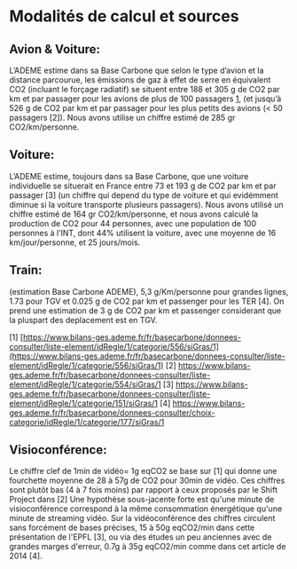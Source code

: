 # Modalités de calcul et sources


## Avion & Voiture: 
L’ADEME estime dans sa Base Carbone que selon le type d’avion et la distance parcourue, les
émissions de gaz à effet de serre en équivalent CO2 (incluant le forçage radiatif) se situent entre 188 et 305 g de
CO2 par km et par passager pour les avions de plus de 100 passagers [1](https://www.bilans-ges.ademe.fr/fr/basecarbone/donnees-consulter/liste-element/idRegle/1/categorie/556/siGras/1), (et jusqu’à 526 g de CO2 par km et
par passager pour les plus petits des avions (< 50 passagers [2]). Nous avons utilise un chiffre estimé de 285 gr
CO2/km/personne.

## Voiture: 
L’ADEME estime, toujours dans sa Base Carbone, que une voiture individuelle se situerait en France
entre 73 et 193 g de CO2 par km et par passager [3] (un chiffre qui depend du type de voiture et qui evidémment
diminue si la voiture transporte plusieurs passagers). Nous avons utilisé un chiffre estimé de 164 gr
CO2/km/personne, et nous avons calculé la production de CO2 pour 44 personnes, avec une population de 100
personnes à l’INT, dont 44% utilisent la voiture, avec une moyenne de 16 km/jour/personne, et 25 jours/mois.

## Train: 
(estimation Base Carbone ADEME), 5,3 g/Km/personne pour grandes lignes, 1.73 pour TGV et 0.025 g de
CO2 par km et passenger pour les TER [4]. On prend une estimation de 3 g de CO2 par km et passenger
considerant que la pluspart des deplacement est en TGV.

[1] [https://www.bilans-ges.ademe.fr/fr/basecarbone/donnees-consulter/liste-element/idRegle/1/categorie/556/siGras/1](https://www.bilans-ges.ademe.fr/fr/basecarbone/donnees-consulter/liste-element/idRegle/1/categorie/556/siGras/1)
[2] https://www.bilans-ges.ademe.fr/fr/basecarbone/donnees-consulter/liste-element/idRegle/1/categorie/554/siGras/1
[3] https://www.bilans-ges.ademe.fr/fr/basecarbone/donnees-consulter/liste-element/idRegle/1/categorie/151/siGras/1
[4] https://www.bilans-ges.ademe.fr/fr/basecarbone/donnees-consulter/choix-categorie/idRegle/1/categorie/177/siGras/1

## Visioconférence:
Le chiffre clef de 1min de vidéo= 1g eqCO2 se base sur [1] qui donne une fourchette
moyenne de 28 à 57g de CO2 pour 30min de vidéo. Ces chiffres sont plutôt bas (4 à 7 fois
moins) par rapport à ceux proposés par le Shift Project dans [2]
Une hypothèse sous-jacente forte est qu'une minute de visioconférence correspond à la
même consommation énergétique qu'une minute de streaming vidéo. Sur la
vidéoconférence des chiffres circulent sans forcément de bases précises, 15 à 50g
eqCO2/min dans cette présentation de l'EPFL [3], ou via des études un peu anciennes avec
de grandes marges d'erreur, 0.7g à 35g eqCO2/min comme dans cet article de 2014 [4].

